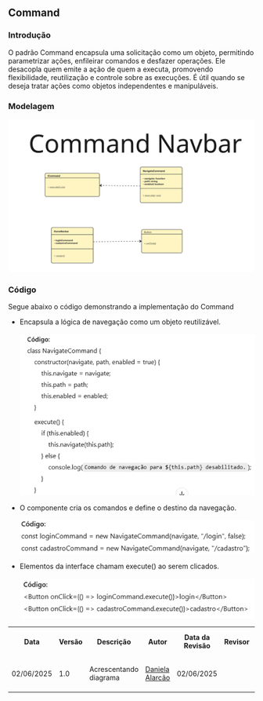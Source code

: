 ## Command

### Introdução 
O padrão Command encapsula uma solicitação como um objeto, permitindo parametrizar ações, enfileirar comandos e desfazer operações. Ele desacopla quem emite a ação de quem a executa, promovendo flexibilidade, reutilização e controle sobre as execuções. É útil quando se deseja tratar ações como objetos independentes e manipuláveis.

### Modelagem 
![Modelagem do Command](../../../../command.png)

### Código 
Segue abaixo o código demonstrando a implementação do Command

- Encapsula a lógica de navegação como um objeto reutilizável.<br><br>
![Modelagem do Command](../../../../Command01.png)

- O componente cria os comandos e define o destino da navegação.<br><br>
![Modelagem do Command](../../../../Command02.png)

- Elementos da interface chamam execute() ao serem clicados.<br><br>
![Modelagem do Command](../../../../Command03.png)

<div align="center">
    <table>
        <tr>
            <th>Data</th>
            <th>Versão</th>
            <th>Descrição</th>
            <th>Autor</th>
            <th>Data da Revisão</th>
            <th>Revisor</th>
            <th>Descrição de Revisão</th>
        </tr>
        <tr>
            <td>02/06/2025</td>
            <td>1.0</td>
            <td>Acrescentando diagrama</td>
            <td><a href="https://github.com/daniela.alarcao">Daniela Alarcão</a></td>
            <td>02/06/2025</td>
            <td><a href="https://github.com/arthur-suares"></a></td>
            <td>Criação de página + conteúdo</td>
        </tr>
    </table>
</div>
